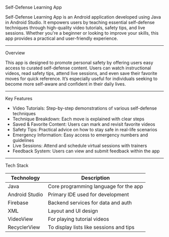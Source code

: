 Self-Defense Learning App

Self-Defense Learning App is an Android application developed using Java in Android Studio. It empowers users by teaching essential self-defense techniques through high-quality video tutorials, safety tips, and live sessions. Whether you're a beginner or looking to improve your skills, this app provides a practical and user-friendly experience.

---

 Overview

This app is designed to promote personal safety by offering users easy access to curated self-defense content. Users can watch instructional videos, read safety tips, attend live sessions, and even save their favorite moves for quick reference. It’s especially useful for individuals seeking to become more self-aware and confident in their daily lives.

---

 Key Features

- Video Tutorials: Step-by-step demonstrations of various self-defense techniques  
- Technique Breakdown: Each move is explained with clear steps  
- Saved & Favorite Content: Users can mark and revisit favorite videos  
- Safety Tips: Practical advice on how to stay safe in real-life scenarios  
- Emergency Information: Easy access to emergency numbers and guidelines  
- Live Sessions: Attend and schedule virtual sessions with trainers  
- Feedback System: Users can view and submit feedback within the app

---

 Tech Stack

| Technology      | Description                                  |
|----------------|----------------------------------------------|
| Java            | Core programming language for the app       |
| Android Studio  | Primary IDE used for development            |
| Firebase        | Backend services for data and auth          |
| XML             | Layout and UI design                        |
| VideoView       | For playing tutorial videos                 |
| RecyclerView    | To display lists like sessions and tips     |


